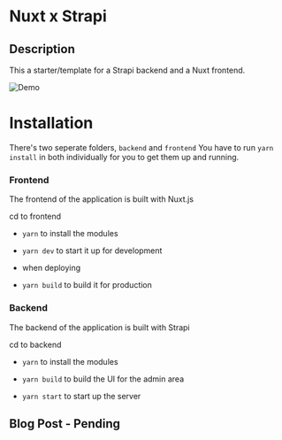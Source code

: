 # Nuxt x Strapi

## Description

This a starter/template for a Strapi backend and a Nuxt frontend.

![Demo](https://uca9d22cc187325f16dc39315bb6.previews.dropboxusercontent.com/p/thumb/AAttIwtZYb_xXl5Z-0Vfns1GKIprIs2H9yJIXPbcbaCiF2810apqPiQ9tkUWaYfdz31A7b_c7K7XswwNE-vN4_V3mZ570tw8ax9Jmg-tM-hlvPLdnrmcwiBAj0ry9qu1gHAPOQWXrxAo2Z-dA039DoePH0KkEnwBf7aRMopwGkTL498R7spG9sDWDM97mKAPhP7K3CA9oPEfQHs9OiW5tF9WujFhVFbMclyX1m3SxSp1FEnZ4cysRceMv9HvOQ85hyUIRNVjQx1aOLAWA3n5_uhaMCPAJ1c0WJgGyD0moPtCCzFBcek_Q34-hGy4A6RS7ncAxjQzXf4P4rqaiGRTmdNniJ4Abkn5nnFFWSUX8AY3yV1fnHanaV6esdDMKVH0_G8/p.png) 

# Installation

There's two seperate folders, `backend` and `frontend` You have to run `yarn install` in both individually for you to get them up and running.

### Frontend

The frontend of the application is built with Nuxt.js

cd to frontend

- `yarn` to install the modules

- `yarn dev` to start it up for development

+ when deploying
- `yarn build` to build it for production

### Backend

The backend of the application is built with Strapi

cd to backend

- `yarn` to install the modules

- `yarn build` to build the UI for the admin area

- `yarn start` to start up the server

## Blog Post - Pending


